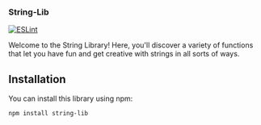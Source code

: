 ### String-Lib

[<img src="https://img.shields.io/badge/ESLint-Passed-brightgreen" alt="ESLint">](https://www.npmjs.com/package/@sharshar/string-lib)


Welcome to the String Library! Here, you'll discover a variety of functions that let you have fun and get creative with strings in all sorts of ways.

## Installation

You can install this library using npm:

```bash
npm install string-lib
```



